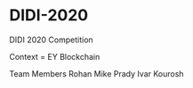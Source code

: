 # DIDI-2020
DIDI 2020 Competition

Context = EY Blockchain

Team Members
Rohan
Mike
Prady
Ivar
Kourosh
